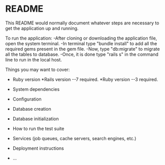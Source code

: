 # README

This README would normally document whatever steps are necessary to get the
application up and running.

To run the application:
-After cloning or downloading the application file, open the system terminal.
-In terminal type "bundle install" to add all the required gems present in the gem file.
-Now, type "db:migrate" to migrate all the tables to database.
-Once, it is done type "rails s" in the command line to run in the local host.


Things you may want to cover:

* Ruby version
 *Rails version --7 required.
 *Ruby version --3 required.
 

* System dependencies

* Configuration

* Database creation

* Database initialization

* How to run the test suite

* Services (job queues, cache servers, search engines, etc.)

* Deployment instructions

* ...
